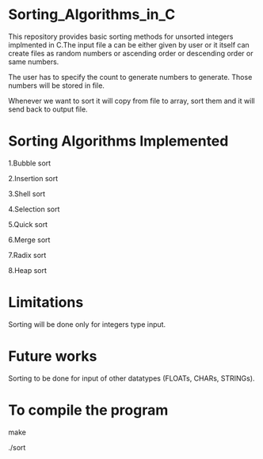 # Sorting_Algorithms_in_C

This repository provides basic sorting methods for unsorted integers implmented in C.The input file a can be 
either given by user or it itself can create files as random numbers or ascending order or descending order or same numbers.

The user has to specify the count to generate numbers to generate. Those numbers will be stored in file.

Whenever we want to sort it will copy from file to array, sort them and it will send back to output file.

# Sorting Algorithms Implemented
1.Bubble sort

2.Insertion sort

3.Shell sort

4.Selection sort

5.Quick sort

6.Merge sort

7.Radix sort

8.Heap sort

# Limitations
Sorting will be done only for integers type input.

# Future works
Sorting to be done for input of other datatypes (FLOATs, CHARs, STRINGs).


# To compile the program
make

./sort 
